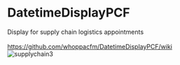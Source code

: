 # DatetimeDisplayPCF
Display for supply chain logistics appointments
<br/>
<br/>
https://github.com/whoppacfm/DatetimeDisplayPCF/wiki
<br/>
![supplychain3](https://user-images.githubusercontent.com/13801775/184292637-08930a02-e361-47eb-b737-cbe0d74aeddc.JPG)
